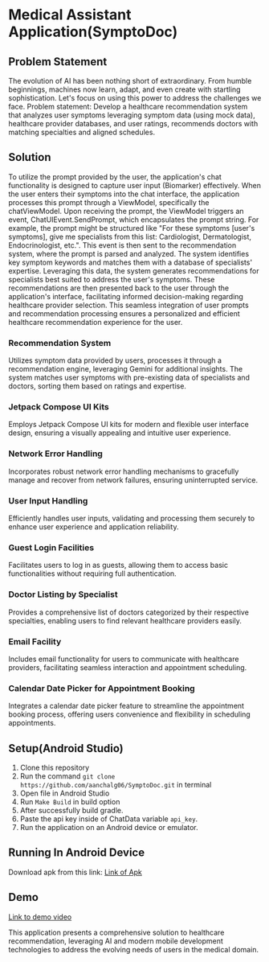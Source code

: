 # Medical Assistant Application(SymptoDoc)

## Problem Statement
The evolution of AI has been nothing short of extraordinary. From humble beginnings, machines now learn, adapt, and even create with startling sophistication. Let's focus on using this power to address the challenges we face. Problem statement: Develop a healthcare recommendation system that analyzes user symptoms leveraging symptom data (using mock data), healthcare provider databases, and user ratings, recommends doctors with matching specialties and aligned schedules.

## Solution
To utilize the prompt provided by the user, the application's chat functionality is designed to capture user input (Biomarker) effectively. When the user enters their symptoms into the chat interface, the application processes this prompt through a ViewModel, specifically the chatViewModel. Upon receiving the prompt, the ViewModel triggers an event, ChatUIEvent.SendPrompt, which encapsulates the prompt string. For example, the prompt might be structured like "For these symptoms [user's symptoms], give me specialists from this list: Cardiologist, Dermatologist, Endocrinologist, etc.". This event is then sent to the recommendation system, where the prompt is parsed and analyzed. The system identifies key symptom keywords and matches them with a database of specialists' expertise. Leveraging this data, the system generates recommendations for specialists best suited to address the user's symptoms. These recommendations are then presented back to the user through the application's interface, facilitating informed decision-making regarding healthcare provider selection. This seamless integration of user prompts and recommendation processing ensures a personalized and efficient healthcare recommendation experience for the user.

### Recommendation System
Utilizes symptom data provided by users, processes it through a recommendation engine, leveraging Gemini for additional insights. The system matches user symptoms with pre-existing data of specialists and doctors, sorting them based on ratings and expertise.

### Jetpack Compose UI Kits
Employs Jetpack Compose UI kits for modern and flexible user interface design, ensuring a visually appealing and intuitive user experience.

### Network Error Handling
Incorporates robust network error handling mechanisms to gracefully manage and recover from network failures, ensuring uninterrupted service.

### User Input Handling
Efficiently handles user inputs, validating and processing them securely to enhance user experience and application reliability.

### Guest Login Facilities
Facilitates users to log in as guests, allowing them to access basic functionalities without requiring full authentication.

### Doctor Listing by Specialist
Provides a comprehensive list of doctors categorized by their respective specialties, enabling users to find relevant healthcare providers easily.

### Email Facility
Includes email functionality for users to communicate with healthcare providers, facilitating seamless interaction and appointment scheduling.

### Calendar Date Picker for Appointment Booking
Integrates a calendar date picker feature to streamline the appointment booking process, offering users convenience and flexibility in scheduling appointments.

## Setup(Android Studio)

1. Clone this repository
2. Run the command `git clone https://github.com/aanchalg06/SymptoDoc.git` in terminal
3. Open file in Android Studio
4. Run `Make Build` in build option
5. After successfully build gradle.
6. Paste the api key inside of ChatData variable `api_key`.
7. Run the application on an Android device or emulator.

## Running In Android Device
Download apk from this link: [Link of Apk]([demo_video_url](https://drive.google.com/file/d/1pIaRdROtieYsCMPOliF1mLDH6y1e4QwD/view?usp=drive_link))
## Demo
[Link to demo video](demo_video_url)

This application presents a comprehensive solution to healthcare recommendation, leveraging AI and modern mobile development technologies to address the evolving needs of users in the medical domain.
